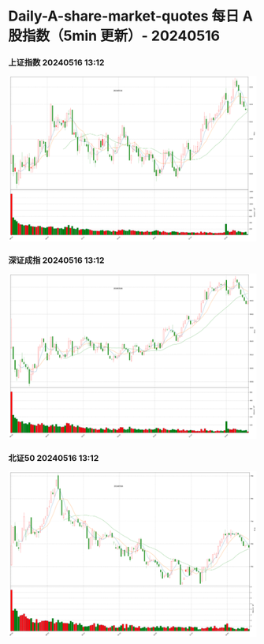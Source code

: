 
# Daily-A-share-market-quotes 每日 A 股指数（5min 更新）- 20240516

### 上证指数 20240516 13:12
![](./fig/2024/5/20240516-sh000001.png)

### 深证成指 20240516 13:12
![](./fig/2024/5/20240516-sz399001.png)

### 北证50 20240516 13:12
![](./fig/2024/5/20240516-bj899050.png)
